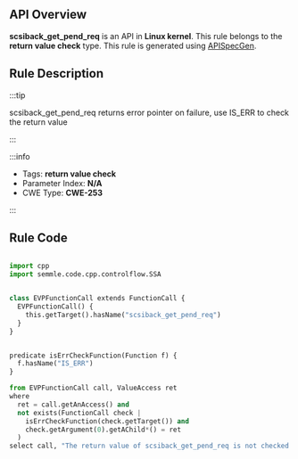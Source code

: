 ---
---


## API Overview
**scsiback_get_pend_req** is an API in **Linux kernel**. This rule belongs to the **return value check** type. This rule is generated using [APISpecGen](../../tools/APISpecGen).
## Rule Description

:::tip

scsiback_get_pend_req returns error pointer on failure, use IS_ERR to check the return value

:::

:::info

- Tags: **return value check**
- Parameter Index: **N/A**
- CWE Type: **CWE-253**

:::

## Rule Code
```python

import cpp
import semmle.code.cpp.controlflow.SSA


class EVPFunctionCall extends FunctionCall {
  EVPFunctionCall() {
    this.getTarget().hasName("scsiback_get_pend_req")
  }
}


predicate isErrCheckFunction(Function f) {
  f.hasName("IS_ERR") 
}

from EVPFunctionCall call, ValueAccess ret
where
  ret = call.getAnAccess() and
  not exists(FunctionCall check |
    isErrCheckFunction(check.getTarget()) and
    check.getArgument(0).getAChild*() = ret
  )
select call, "The return value of scsiback_get_pend_req is not checked with IS_ERR."
    
```